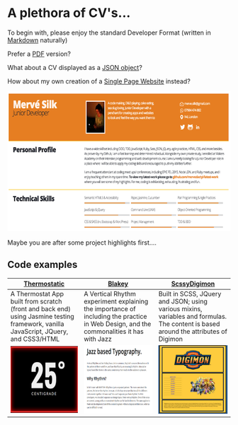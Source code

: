# A plethora of CV's...

To begin with, please enjoy the standard Developer Format (written in [Markdown](https://github.com/Mervodactyl/cvDrafts/blob/master/cv.md) naturally)

Prefer a [PDF]() version?

What about a CV displayed as a [JSON object](https://github.com/Mervodactyl/cvDrafts/blob/master/resumeObject.json)?

How about my own creation of a [Single Page Website](https://github.com/Mervodactyl/mePage) instead?

![Desktop view of CV website](images/desktopView.png "Desktop view of CV web page")

Maybe you are after some project highlights first....

## Code examples

|[Thermostatic](https://github.com/Mervodactyl/thermostat_front_and_back)|[Blakey](https://github.com/Mervodactyl/blakey)|[ScssyDigimon](https://github.com/Mervodactyl/scssyDigimon)|
|--- |--- |--- |
| A Thermostat App built from scratch (front and back end) using Jasmine testing framework, vanilla JavaScript, JQuery, and CSS3/HTML | A Vertical Rhythm experiment explaining the importance of including the practice in Web Design, and  the commonalities it has with Jazz | Built in SCSS, JQuery and JSON; using various mixins, variables and formulas. The content is based around the attributes of Digimon |
|![Desktop view of website](images/thermoThumbnail.png "Desktop view of Thermostatic web page")|![Screen Shot of Web Page](images/rhythmThumbnail.png "Page View of Blakey repo Website")|![Desktop view of website](images/digiThumbnail.png "Desktop view of sassy Digimon web page")|
